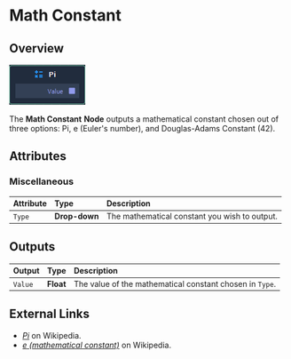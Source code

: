 # Math Constant

## Overview

![The Math Constant Node.](../../.gitbook/assets/math-constant-node.png)

The **Math Constant** **Node** outputs a mathematical constant chosen out of three options: Pi, e \(Euler's number\), and Douglas-Adams Constant \(42\).

## Attributes

### Miscellaneous

| Attribute | Type | Description |
| :--- | :--- | :--- |
| `Type` | **Drop-down** | The mathematical constant you wish to output. |

## Outputs

| Output | Type | Description |
| :--- | :--- | :--- |
| `Value` | **Float** | The value of the mathematical constant chosen in `Type`. |

## External Links

* [_Pi_](https://en.wikipedia.org/wiki/Pi) on Wikipedia.
* [_e \(mathematical constant\)_](https://en.wikipedia.org/wiki/E_%28mathematical_constant%29) on Wikipedia.

